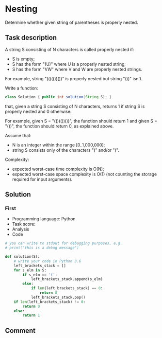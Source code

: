 # Nesting

Determine whether given string of parentheses is properly nested.

## Task description

A string S consisting of N characters is called properly nested if:

* S is empty;
* S has the form "(U)" where U is a properly nested string;
* S has the form "VW" where V and W are properly nested strings.

For example, string "(()(())())" is properly nested but string "())" isn't.

Write a function:

```java
class Solution { public int solution(String S); }
```

that, given a string S consisting of N characters, returns 1 if string S is properly nested and 0 otherwise.

For example, given S = "(()(())())", the function should return 1 and given S = "())", the function should return 0, as explained above.

Assume that:

* N is an integer within the range [0..1,000,000];
* string S consists only of the characters "(" and/or ")".

Complexity:

* expected worst-case time complexity is O(N);
* expected worst-case space complexity is O(1) (not counting the storage required for input arguments).

## Solution

### First

* Programming language: Python
* Task score:
* Analysis
* Code

```python
# you can write to stdout for debugging purposes, e.g.
# print("this is a debug message")

def solution(S):
    # write your code in Python 3.6
    left_brackets_stack = []
    for s_elm in S:
        if s_elm == '(':
            left_brackets_stack.append(s_elm)
        else:
            if len(left_brackets_stack) == 0:
                return 0
            left_brackets_stack.pop()
    if len(left_brackets_stack) != 0:
        return 0
    else:
        return 1
```

## Comment
